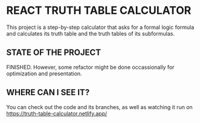 # REACT TRUTH TABLE CALCULATOR

This project is a step-by-step calculator that asks for a formal logic formula and calculates its truth table and the truth tables of its subformulas.

 ## STATE OF THE PROJECT

FINISHED. 
However, some refactor might be done occassionally for optimization and presentation. 

 ## WHERE CAN I SEE IT?
 You can check out the code and its branches, as well as watching it run on https://truth-table-calculator.netlify.app/